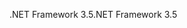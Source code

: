 <span data-ttu-id="c0e3d-101">.NET Framework 3.5</span><span class="sxs-lookup"><span data-stu-id="c0e3d-101">.NET Framework 3.5</span></span>
